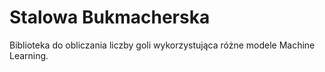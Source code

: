 # Stalowa Bukmacherska

Biblioteka do obliczania liczby goli wykorzystująca różne modele Machine Learning.
